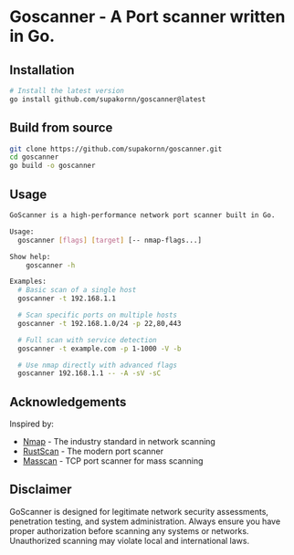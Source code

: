 # Goscanner - A Port scanner written in Go.

## Installation

```bash
# Install the latest version
go install github.com/supakornn/goscanner@latest
```

## Build from source

```bash
git clone https://github.com/supakornn/goscanner.git
cd goscanner
go build -o goscanner
```

## Usage

```bash
GoScanner is a high-performance network port scanner built in Go.

Usage:
  goscanner [flags] [target] [-- nmap-flags...]

Show help:
    goscanner -h

Examples:
  # Basic scan of a single host
  goscanner -t 192.168.1.1

  # Scan specific ports on multiple hosts
  goscanner -t 192.168.1.0/24 -p 22,80,443

  # Full scan with service detection
  goscanner -t example.com -p 1-1000 -V -b

  # Use nmap directly with advanced flags
  goscanner 192.168.1.1 -- -A -sV -sC
```

## Acknowledgements

Inspired by:

-   [Nmap](https://nmap.org/) - The industry standard in network scanning
-   [RustScan](https://github.com/RustScan/RustScan) - The modern port scanner
-   [Masscan](https://github.com/robertdavidgraham/masscan) - TCP port scanner for mass scanning

## Disclaimer

GoScanner is designed for legitimate network security assessments, penetration testing, and system administration. Always ensure you have proper authorization before scanning any systems or networks. Unauthorized scanning may violate local and international laws.
